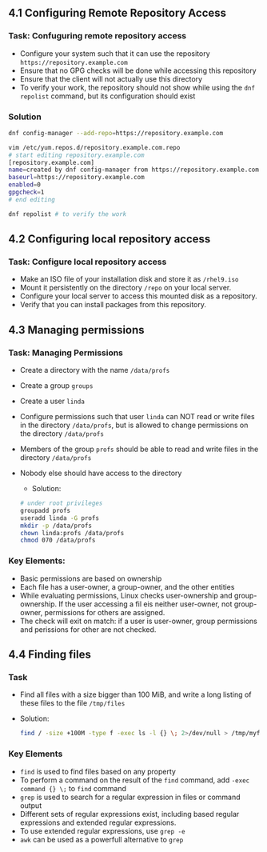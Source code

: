 ## 4.1 Configuring Remote Repository Access
### Task: Confuguring remote repository access
- Configure your system such that it can use the repository `https://repository.example.com`
- Ensure that no GPG checks will be done while accessing this repository
- Ensure that the client will not actually use this directory
- To verify your work, the repository should not show while using the `dnf repolist` command, but its configuration should exist

### Solution
```bash
dnf config-manager --add-repo=https://repository.example.com

vim /etc/yum.repos.d/repository.example.com.repo
# start editing repository.example.com
[repository.example.com]
name=created by dnf config-manager from https://repository.example.com
baseurl=https://repository.example.com
enabled=0
gpgcheck=1
# end editing

dnf repolist # to verify the work
```

## 4.2 Configuring local repository access
### Task: Configure local repository access
- Make an ISO file of your installation disk and store it as `/rhel9.iso`
- Mount it persistently on the directory `/repo` on your local server.
- Configure your local server to access this mounted disk as a repository.
- Verify that you can install packages from this repository.

## 4.3 Managing permissions
### Task: Managing Permissions
- Create a directory with the name `/data/profs`
- Create a group `groups`
- Create a user `linda`
- Configure permissions such that user `linda` can NOT read or write files in the directory `/data/profs`, but is allowed to change permissions on the directory `/data/profs`
- Members of the group `profs` should be able to read and write files in the directory `/data/profs`
- Nobody else should have access to the directory
    - Solution:

    ```bash
    # under root privileges
    groupadd profs
    useradd linda -G profs
    mkdir -p /data/profs
    chown linda:profs /data/profs
    chmod 070 /data/profs
    ```

### Key Elements:
- Basic permissions are based on ownership
- Each file has a user-owner, a group-owner, and the other entities
- While evaluating permissions, Linux checks user-ownership and group-ownership. If the user accessing a fil eis neither user-owner, not group-owner, permissions for others are assigned.
- The check will exit on match: if a user is user-owner, group permissions and perissions for other are not checked.

## 4.4 Finding files
### Task
- Find all files with a size bigger than 100 MiB, and write a long listing of these files to the file `/tmp/files`
- Solution:

    ```bash
    find / -size +100M -type f -exec ls -l {} \; 2>/dev/null > /tmp/myfiles
    ```
### Key Elements
- `find` is used to find files based on any property
- To perform a command on the result of the `find` command, add `-exec command {} \;` to `find` command
- `grep` is used to search for a regular expression in files or command output
- Different sets of regular expressions exist, including based regular expressions and extended regular expressions.
- To use extended regular expressions, use `grep -e`
- `awk` can be used as a powerfull alternative to `grep`